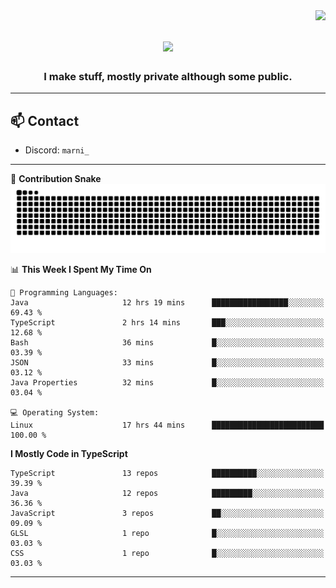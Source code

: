 <img align="right" src="https://komarev.com/ghpvc/?username=itzmarni&label=Profile%20views&color=0e75b6&style=flat">

<h1 align="center">
  <a href="https://git.io/typing-svg">
    <img src="https://readme-typing-svg.herokuapp.com/?lines=Hi+👋,+I'm+Marni!;&center=true&size=30">
  </a>
</h1>
<h3 align="center">I make stuff, mostly private although some public.</h3>

---

## 📫 Contact

- Discord: `marni_`

---

🐍 **Contribution Snake**
<picture>
  <source media="(prefers-color-scheme: dark)" srcset="https://github.com/ItzMarni/ItzMarni/blob/output/github-contribution-grid-snake-dark.svg" />
  <source media="(prefers-color-scheme: light)" srcset="https://github.com/ItzMarni/ItzMarni/blob/output/github-contribution-grid-snake.svg" />
  <img alt="github-snake" src="https://github.com/ItzMarni/ItzMarni/blob/output/github-contribution-grid-snake-dark.svg" />
</picture>

<!--START_SECTION:waka-->
📊 **This Week I Spent My Time On** 

```text
💬 Programming Languages: 
Java                     12 hrs 19 mins      █████████████████░░░░░░░░   69.43 % 
TypeScript               2 hrs 14 mins       ███░░░░░░░░░░░░░░░░░░░░░░   12.68 % 
Bash                     36 mins             █░░░░░░░░░░░░░░░░░░░░░░░░   03.39 % 
JSON                     33 mins             █░░░░░░░░░░░░░░░░░░░░░░░░   03.12 % 
Java Properties          32 mins             █░░░░░░░░░░░░░░░░░░░░░░░░   03.04 % 

💻 Operating System: 
Linux                    17 hrs 44 mins      █████████████████████████   100.00 % 
```

**I Mostly Code in TypeScript** 

```text
TypeScript               13 repos            ██████████░░░░░░░░░░░░░░░   39.39 % 
Java                     12 repos            █████████░░░░░░░░░░░░░░░░   36.36 % 
JavaScript               3 repos             ██░░░░░░░░░░░░░░░░░░░░░░░   09.09 % 
GLSL                     1 repo              █░░░░░░░░░░░░░░░░░░░░░░░░   03.03 % 
CSS                      1 repo              █░░░░░░░░░░░░░░░░░░░░░░░░   03.03 % 
```




<!--END_SECTION:waka-->

-------
